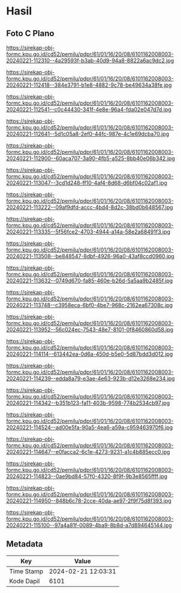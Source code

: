 # Hasil

## Foto C Plano

https://sirekap-obj-formc.kpu.go.id/cd52/pemilu/pdpr/61/01/16/20/08/6101162008003-20240221-112310--4a29593f-b3ab-40d9-94a8-8822a6ac9dc2.jpg

https://sirekap-obj-formc.kpu.go.id/cd52/pemilu/pdpr/61/01/16/20/08/6101162008003-20240221-112418--384e3791-b1e8-4882-9c78-be49634a38fe.jpg

https://sirekap-obj-formc.kpu.go.id/cd52/pemilu/pdpr/61/01/16/20/08/6101162008003-20240221-112541--c0c44430-341f-4e8e-96a4-fda02e047d7d.jpg

https://sirekap-obj-formc.kpu.go.id/cd52/pemilu/pdpr/61/01/16/20/08/6101162008003-20240221-112641--5d1c05a8-2ef0-44fc-987e-4c1e69dcba70.jpg

https://sirekap-obj-formc.kpu.go.id/cd52/pemilu/pdpr/61/01/16/20/08/6101162008003-20240221-112900--60aca707-3a90-4fb5-a525-8bb40e06b342.jpg

https://sirekap-obj-formc.kpu.go.id/cd52/pemilu/pdpr/61/01/16/20/08/6101162008003-20240221-113047--3cd1d248-ff10-4af4-8d68-d6bf04c02af1.jpg

https://sirekap-obj-formc.kpu.go.id/cd52/pemilu/pdpr/61/01/16/20/08/6101162008003-20240221-113222--09af9dfd-accc-4bd4-8d2c-38bd0b648567.jpg

https://sirekap-obj-formc.kpu.go.id/cd52/pemilu/pdpr/61/01/16/20/08/6101162008003-20240221-113335--5f56fce2-4703-4944-a14a-58e2a68491f3.jpg

https://sirekap-obj-formc.kpu.go.id/cd52/pemilu/pdpr/61/01/16/20/08/6101162008003-20240221-113508--be848547-8dbf-4926-96a0-43af8ccd0960.jpg

https://sirekap-obj-formc.kpu.go.id/cd52/pemilu/pdpr/61/01/16/20/08/6101162008003-20240221-113632--0749d670-fa85-460e-b26d-5a5aa9b2485f.jpg

https://sirekap-obj-formc.kpu.go.id/cd52/pemilu/pdpr/61/01/16/20/08/6101162008003-20240221-113748--c3958eca-6bf0-4be7-968c-2162ea67308c.jpg

https://sirekap-obj-formc.kpu.go.id/cd52/pemilu/pdpr/61/01/16/20/08/6101162008003-20240221-113952--56c024ec-7543-48e7-8101-0f8460860d58.jpg

https://sirekap-obj-formc.kpu.go.id/cd52/pemilu/pdpr/61/01/16/20/08/6101162008003-20240221-114114--613442ea-0d6a-450d-b5e0-5d87bdd3d012.jpg

https://sirekap-obj-formc.kpu.go.id/cd52/pemilu/pdpr/61/01/16/20/08/6101162008003-20240221-114239--edda8a79-e3ae-4e63-923b-d12e3268e234.jpg

https://sirekap-obj-formc.kpu.go.id/cd52/pemilu/pdpr/61/01/16/20/08/6101162008003-20240221-114342--b351b123-fa11-403b-9598-774b2534cb97.jpg

https://sirekap-obj-formc.kpu.go.id/cd52/pemilu/pdpr/61/01/16/20/08/6101162008003-20240221-114524--ad00e5fa-90a5-4ea6-a59a-c959463970f6.jpg

https://sirekap-obj-formc.kpu.go.id/cd52/pemilu/pdpr/61/01/16/20/08/6101162008003-20240221-114647--e0facca2-6c1e-4273-9231-a1c4b885ecc0.jpg

https://sirekap-obj-formc.kpu.go.id/cd52/pemilu/pdpr/61/01/16/20/08/6101162008003-20240221-114823--0ae9bd84-57f0-4320-8f9f-9b3e8565ffff.jpg

https://sirekap-obj-formc.kpu.go.id/cd52/pemilu/pdpr/61/01/16/20/08/6101162008003-20240221-114950--848b6c78-2cce-40da-ae97-2f9f75d8f393.jpg

https://sirekap-obj-formc.kpu.go.id/cd52/pemilu/pdpr/61/01/16/20/08/6101162008003-20240221-115100--97a4a81f-0089-4ba9-8b8d-a7d894645144.jpg


## Metadata

| Key        | Value               |
| ---------- | ------------------- |
| Time Stamp | 2024-02-21 12:03:31 |
| Kode Dapil | 6101                |



